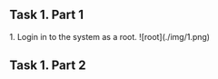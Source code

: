 <h2>Task 1. Part 1</h2>
1. Login in to the system as a root.
![root](./img/1.png)
<h2>Task 1. Part 2</h2>
